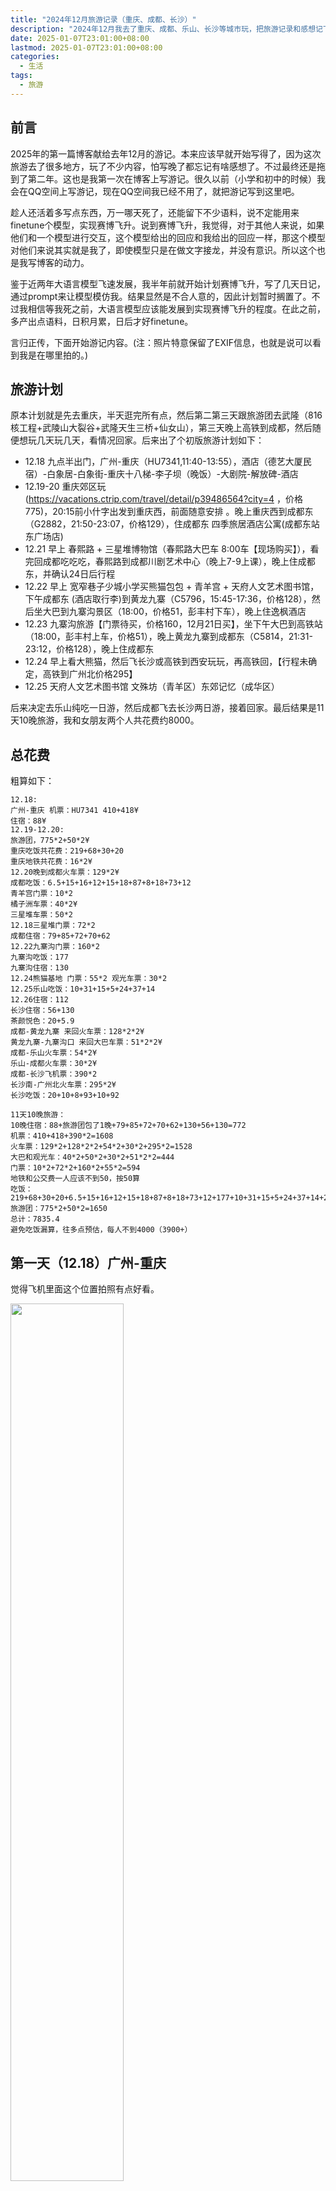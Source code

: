 ```yaml
---
title: "2024年12月旅游记录（重庆、成都、长沙）"
description: "2024年12月我去了重庆、成都、乐山、长沙等城市玩，把旅游记录和感想记下来。"
date: 2025-01-07T23:01:00+08:00
lastmod: 2025-01-07T23:01:00+08:00
categories:
  - 生活
tags:
  - 旅游
---
```


## 前言

2025年的第一篇博客献给去年12月的游记。本来应该早就开始写得了，因为这次旅游去了很多地方，玩了不少内容，怕写晚了都忘记有啥感想了。不过最终还是拖到了第二年。这也是我第一次在博客上写游记。很久以前（小学和初中的时候）我会在QQ空间上写游记，现在QQ空间我已经不用了，就把游记写到这里吧。

趁人还活着多写点东西，万一哪天死了，还能留下不少语料，说不定能用来finetune个模型，实现赛博飞升。说到赛博飞升，我觉得，对于其他人来说，如果他们和一个模型进行交互，这个模型给出的回应和我给出的回应一样，那这个模型对他们来说其实就是我了，即使模型只是在做文字接龙，并没有意识。所以这个也是我写博客的动力。

鉴于近两年大语言模型飞速发展，我半年前就开始计划赛博飞升，写了几天日记，通过prompt来让模型模仿我。结果显然是不合人意的，因此计划暂时搁置了。不过我相信等我死之前，大语言模型应该能发展到实现赛博飞升的程度。在此之前，多产出点语料，日积月累，日后才好finetune。

言归正传，下面开始游记内容。(注：照片特意保留了EXIF信息，也就是说可以看到我是在哪里拍的。)

## 旅游计划

原本计划就是先去重庆，半天逛完所有点，然后第二第三天跟旅游团去武隆（816核工程+武陵山大裂谷+武隆天生三桥+仙女山），第三天晚上高铁到成都，然后随便想玩几天玩几天，看情况回家。后来出了个初版旅游计划如下：

- 12.18 九点半出门，广州-重庆（HU7341,11:40-13:55），酒店（德艺大厦民宿）-白象居-白象街-重庆十八梯-李子坝（晚饭）-大剧院-解放碑-酒店
- 12.19-20 重庆郊区玩(https://vacations.ctrip.com/travel/detail/p39486564?city=4 ，价格775)，20:15前小什字出发到重庆西，前面随意安排
。晚上重庆西到成都东（G2882，21:50-23:07，价格129），住成都东 四季旅居酒店公寓(成都东站东广场店)
- 12.21 早上 春熙路 + 三星堆博物馆（春熙路大巴车 8:00车【现场购买】），看完回成都吃吃吃，春熙路到成都川剧艺术中心（晚上7-9上课），晚上住成都东，并确认24日后行程
- 12.22 早上 宽窄巷子少城小学买熊猫包包 + 青羊宫 + 天府人文艺术图书馆，下午成都东 (酒店取行李)到黄龙九寨（C5796，15:45-17:36，价格128），然后坐大巴到九寨沟景区（18:00，价格51，彭丰村下车），晚上住逸枫酒店
- 12.23 九寨沟旅游【门票待买，价格160，12月21日买】，坐下午大巴到高铁站（18:00，彭丰村上车，价格51），晚上黄龙九寨到成都东（C5814，21:31-23:12，价格128），晚上住成都东
- 12.24 早上看大熊猫，然后飞长沙或高铁到西安玩玩，再高铁回，【行程未确定，高铁到广州北价格295】
- 12.25 天府人文艺术图书馆 文殊坊（青羊区）东郊记忆（成华区）

后来决定去乐山纯吃一日游，然后成都飞去长沙两日游，接着回家。最后结果是11天10晚旅游，我和女朋友两个人共花费约8000。

## 总花费

粗算如下：

```text
12.18:
广州-重庆 机票：HU7341 410+418¥
住宿：88¥
12.19-12.20:
旅游团，775*2+50*2¥
重庆吃饭共花费：219+68+30+20
重庆地铁共花费：16*2¥
12.20晚到成都火车票：129*2¥
成都吃饭：6.5+15+16+12+15+18+87+8+18+73+12
青羊宫门票：10*2
橘子洲车票：40*2¥
三星堆车票：50*2
12.18三星堆门票：72*2
成都住宿：79+85+72+70+62
12.22九寨沟门票：160*2
九寨沟吃饭：177
九寨沟住宿：130
12.24熊猫基地 门票：55*2 观光车票：30*2
12.25乐山吃饭：10+31+15+5+24+37+14
12.26住宿：112
长沙住宿：56+130
茶颜悦色：20+5.9
成都-黄龙九寨 来回火车票：128*2*2¥
黄龙九寨-九寨沟口 来回大巴车票：51*2*2¥
成都-乐山火车票：54*2¥
乐山-成都火车票：30*2¥
成都-长沙飞机票：390*2
长沙南-广州北火车票：295*2¥
长沙吃饭：20+10+8+93+10+92
```

```text
11天10晚旅游：
10晚住宿：88+旅游团包了1晚+79+85+72+70+62+130+56+130=772
机票：410+418+390*2=1608
火车票：129*2+128*2*2+54*2+30*2+295*2=1528
大巴和观光车：40*2+50*2+30*2+51*2*2=444
门票：10*2+72*2+160*2+55*2=594
地铁和公交费一人应该不到50，按50算
吃饭：219+68+30+20+6.5+15+16+12+15+18+87+8+18+73+12+177+10+31+15+5+24+37+14+20+5.9+20+10+8+93+10+92=1189.4
旅游团：775*2+50*2=1650
总计：7835.4
避免吃饭漏算，往多点预估，每人不到4000（3900+）
```

## 第一天（12.18）广州-重庆

觉得飞机里面这个位置拍照有点好看。

<p><img src="IMG_6290.webp" width="60%" height="auto"></p>

一下飞机就看到很大的雾，不知道是雾还是雾霾，不愧是雾都。

![IMG_6291.webp](IMG_6291.webp)

![IMG_6294.webp](IMG_6294.webp)

坐地铁到酒店放下行李后就按计划游玩。

白象居，进门看似一楼，往前走走，旁边就很深……吓死，那么高，感觉十几楼的样子……

图中正对着的就是东水门长江大桥，下面是湖广会馆。

![IMG_6298.webp](IMG_6298.webp)

白象居另外一边望出去。

![IMG_6299.webp](IMG_6299.webp)

这个楼梯别有一番美感。

<p><img src="IMG_6301.webp" width="60%" height="auto"></p>

白象居外面一个打卡拍照点。（图里面的是路人）

<p><img src="IMG_6303.webp" width="60%" height="auto"></p>

这个楼梯看着有点吓人，万一脚滑就直接滚下去了。

<p><img src="IMG_6320.webp" width="60%" height="auto"></p>

出了白象居后，我们走到了东水门长江大桥上面去拍湖广会馆。

![IMG_6324.webp](IMG_6324.webp)

湖广会馆没进去，要钱，好像不是很值。

<p><img src="IMG_6326.webp" width="60%" height="auto"></p>

然后走到重庆十八梯，期间穿过白象街传统风貌区，其实是一个很荒芜的人造的民国风格的街道，旁边是楼盘，说白了就是楼盘配套……这里没有照片，没啥好看的。

重庆十八梯有点像广州的北京路上下九之类的，商业步行街，也就那样，来一次看看样子就够了。
十八梯这个鸭鸭有点搞笑。

<video src="IMG_6334.webm" controls="controls" loop="loop" preload="auto"></video>

十八梯尽头有个防空洞，是以前用来躲避日军空袭的。现在变成一个纪念馆。

总的来说十八梯也没啥好拍的，最后上楼准备坐地铁的时候发现从上往下拍效果还不错。

![IMG_6337.webp](IMG_6337.webp)

![IMG_6342.webp](IMG_6342.webp)

晚饭去李子坝吃了李子坝梁山鸡，不是很辣，味道还可以。一定要团购，比单点便宜。

不是很懂拍轻轨穿楼有啥好看的……我就没拍。重庆的地铁和轻轨车头没封窗（司机门口写着"乘务员监督岗"），可以看到外面，这个要给个好评。

饭后去了大剧院旁边，拍对面的洪崖洞。下面是在路上地铁换乘时看到的夜景。

![IMG_6356.webp](IMG_6356.webp)

从大剧院到江边的路上很多人拦着你问要不要拍照，特别烦。推荐走地铁站1出口出去。

![IMG_6359.webp](IMG_6359.webp)

下面的图，江对面就是洪崖洞。

![IMG_6366.webp](IMG_6366.webp)

拍照打卡后还有点时间，就去了解放碑，其实也没啥看的，也是步行街，中间有个碑，下面两个警察围着碑转圈圈。我也懒得拍照了。

第一天就这样结束了。

